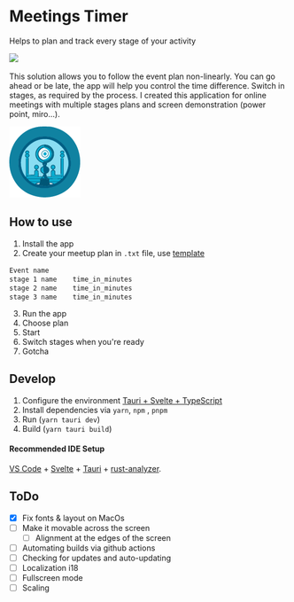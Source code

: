 # Meetings Timer
Helps to plan and track every stage of your activity

![](https://github.com/nikmedoed/gifs-share/blob/main/timer.gif)

This solution allows you to follow the event plan non-linearly.
You can go ahead or be late, the app will help you control the time difference. Switch in stages, as required by the process.
I created this application for online meetings with multiple stages plans and screen demonstration (power point, miro...).

![](src-tauri/icons/icon128x128.png)
## How to use
1. Install the app
2. Create your meetup plan in `.txt` file, use [template](example_plan.txt)
```plain-text
Event name
stage 1 name	time_in_minutes
stage 2 name	time_in_minutes
stage 3 name	time_in_minutes
```
3. Run the app
4. Choose plan
5. Start
6. Switch stages when you're ready
7. Gotcha


## Develop

1. Configure the environment [Tauri + Svelte + TypeScript](https://tauri.app/)
2. Install dependencies via `yarn`, `npm` , `pnpm`
3. Run (`yarn tauri dev`)
4. Build (`yarn tauri build`)


#### Recommended IDE Setup

[VS Code](https://code.visualstudio.com/) + [Svelte](https://marketplace.visualstudio.com/items?itemName=svelte.svelte-vscode) + [Tauri](https://marketplace.visualstudio.com/items?itemName=tauri-apps.tauri-vscode) + [rust-analyzer](https://marketplace.visualstudio.com/items?itemName=rust-lang.rust-analyzer).

## ToDo
- [x] Fix fonts & layout on MacOs
- [ ] Make it movable across the screen
	- [ ] Alignment at the edges of the screen
- [ ] Automating builds via github actions
- [ ] Checking for updates and auto-updating
- [ ] Localization i18
- [ ] Fullscreen mode
- [ ] Scaling
